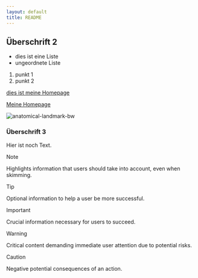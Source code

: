 ```yaml
---
layout: default
title: README
---
```


## Überschrift 2

* dies ist eine Liste
* ungeordnete Liste

1. punkt 1
2. punkt 2

[dies ist meine Homepage](https://konradhoeffner.de)

<a href="https://konradhoeffner.de/">Meine Homepage</a>

![anatomical-landmark-bw](https://github.com/KonradHoeffner/markdowntest123/assets/839577/7592cfd5-4d8c-4af4-ba7f-46da591c1cd7)

### Überschrift 3

Hier ist noch Text.

> [!NOTE]  
> Highlights information that users should take into account, even when skimming.

> [!TIP]
> Optional information to help a user be more successful.

> [!IMPORTANT]  
> Crucial information necessary for users to succeed.

> [!WARNING]  
> Critical content demanding immediate user attention due to potential risks.

> [!CAUTION]
> Negative potential consequences of an action.
